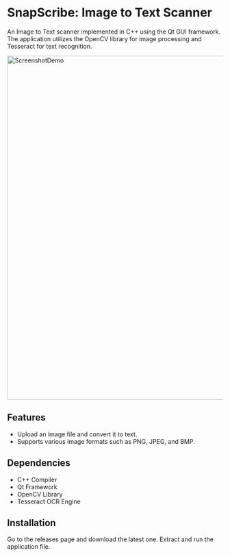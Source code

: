 # SnapScribe: Image to Text Scanner
An Image to Text scanner implemented in C++ using the Qt GUI framework. 
The application utilizes the OpenCV library for image processing and Tesseract for text recognition.

<img width="802" alt="ScreenshotDemo" src="https://github.com/edwinlam0719/SnapText/assets/54792120/c2fa3fb9-ef7d-44b4-9020-56d5161fd50e">


## Features
- Upload an image file and convert it to text.
- Supports various image formats such as PNG, JPEG, and BMP.

## Dependencies
- C++ Compiler
- Qt Framework
- OpenCV Library
- Tesseract OCR Engine

## Installation
Go to the releases page and download the latest one.
Extract and run the application file.

